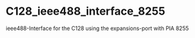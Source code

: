 # C128_ieee488_interface_8255
ieee488-Interface for the C128 using the expansions-port with PIA 8255
